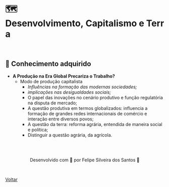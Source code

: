 <h1>🗺Desenvolvimento, Capitalismo e Terra</h1>

<br>

<h2> 🧠 Conhecimento adquirido </h2>

- **A Produção na Era Global Precariza o Trabalho?**
  - Modo de produção capitalista
    - *Influências na formação das modernas sociedades;*
    - *implicações nas desigualdades sociais;*
    - O papel das inovações no cenário produtivo e função regulatória na disputa de mercado;
    - A questão produtiva em termos globalizados: influencia a formação de grandes redes internacionais de comércio e interação entre diversos povos;
    - A questão da terra: reforma agrária, entendida de maneira social e política;
    - Distinguir a questão agrária, da agrícola.
  

<br><br>

<p align="center"> Desenvolvido com 💜 por Felipe Silveira dos Santos 👋 <p>


<br>

<a href="./README.md">Voltar</a>